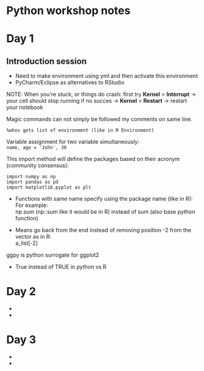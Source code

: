 # Python workshop notes

# Day 1
## Introduction session  

* Need to make environment using yml and then activate this environment
* PyCharm/Eclipse as alternatives to RStudio

NOTE: When you're stuck, or things do crash:
first try **Kernel** > **Interrupt** -> your cell should stop running
if no succes -> **Kernel** > **Restart** -> restart your notebook

Magic commands can not simply be followed my comments on same line.

`%whos gets list of environment (like in R Environment)`

Variable assignment for two variable simultaneously:  
`name, age = 'John', 30`

This import method will define the packages based on their acronym (community consensus):  
```
import numpy as np
import pandas as pd
import matplotlib.pyplot as plt
```

* Functions with same name specify using the package name (like in R):
For example:  
np.sum (np::sum like it would be in R)
instead of 
sum (also base python function)

* Means go back from the end instead of removing position -2 from the vector as in R:  
a_list[-2]

ggpy is python surrogate for ggplot2

* True instead of TRUE in python vs R

# Day 2
* 
*

# Day 3
*
*
